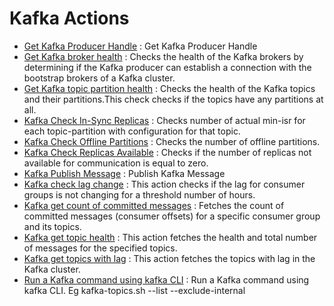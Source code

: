 # Kafka Actions
* [Get Kafka Producer Handle](https://github.com/unskript/Awesome-CloudOps-Automation/tree/master/Kafka/legos/kafka_get_handle/README.md) : Get Kafka Producer Handle
* [Get Kafka broker health](https://github.com/unskript/Awesome-CloudOps-Automation/tree/master/Kafka/legos/kafka_broker_health_check/README.md) : Checks the health of the Kafka brokers by determining if the Kafka producer can establish a connection with the bootstrap brokers of a Kafka cluster.
* [Get Kafka topic partition health](https://github.com/unskript/Awesome-CloudOps-Automation/tree/master/Kafka/legos/kafka_topic_partition_health_check/README.md) : Checks the health of the Kafka topics and their partitions.This check checks if the topics have any partitions at all.
* [Kafka Check In-Sync Replicas](https://github.com/unskript/Awesome-CloudOps-Automation/tree/master/Kafka/legos/kafka_check_in_sync_replicas/README.md) : Checks number of actual min-isr for each topic-partition with configuration for that topic.
* [Kafka Check Offline Partitions](https://github.com/unskript/Awesome-CloudOps-Automation/tree/master/Kafka/legos/kafka_check_offline_partitions/README.md) : Checks the number of offline partitions.
* [Kafka Check Replicas Available](https://github.com/unskript/Awesome-CloudOps-Automation/tree/master/Kafka/legos/kafka_check_replicas_available/README.md) : Checks if the number of replicas not available for communication is equal to zero.
* [Kafka Publish Message](https://github.com/unskript/Awesome-CloudOps-Automation/tree/master/Kafka/legos/kafka_publish_message/README.md) : Publish Kafka Message
* [Kafka check lag change](https://github.com/unskript/Awesome-CloudOps-Automation/tree/master/Kafka/legos/kafka_check_lag_change/README.md) : This action checks if the lag for consumer groups is not changing for a threshold number of hours.
* [Kafka get count of committed messages](https://github.com/unskript/Awesome-CloudOps-Automation/tree/master/Kafka/legos/kafka_get_committed_messages_count/README.md) : Fetches the count of committed messages (consumer offsets) for a specific consumer group and its topics.
* [Kafka get topic health](https://github.com/unskript/Awesome-CloudOps-Automation/tree/master/Kafka/legos/kafka_get_topic_health/README.md) : This action fetches the health and total number of messages for the specified topics.
* [Kafka get topics with lag](https://github.com/unskript/Awesome-CloudOps-Automation/tree/master/Kafka/legos/kafka_get_topics_with_lag/README.md) : This action fetches the topics with lag in the Kafka cluster.
* [Run a Kafka command using kafka CLI](https://github.com/unskript/Awesome-CloudOps-Automation/tree/master/Kafka/legos/kafka_run_command/README.md) : Run a Kafka command using kafka CLI. Eg kafka-topics.sh --list --exclude-internal
